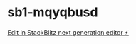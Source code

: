 # sb1-mqyqbusd

[Edit in StackBlitz next generation editor ⚡️](https://stackblitz.com/~/github.com/Peete2/sb1-mqyqbusd)